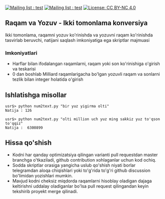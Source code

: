  [![Mailing list : test](http://img.shields.io/badge/Email-gray.svg?style=for-the-badge&logo=gmail)](mailto:cyberspyde@gmail.com) [![Mailing list : test](http://img.shields.io/badge/Telegram-blue.svg?style=for-the-badge&logo=telegram)](https://t.me/cyberspyde_admin) [![License: CC BY-NC 4.0](https://img.shields.io/badge/LICENSE-mit-grey.svg?style=for-the-badge)](https://github.com/cyberspyde/raqam-va-yozuv/blob/main/LICENSE)

## Raqam va Yozuv - Ikki tomonlama konversiya

Ikki tomonlama, raqamni yozuv ko'rinishda va yozuvni raqam ko'rinishda tasvirlab beruvchi, natijani saqlash imkoniyatiga ega skriptlar majmuasi

### Imkoniyatlari

- Harflar bilan ifodalangan raqamlarni, raqam yoki son ko'rinishiga o'girish va teskarisi
- 0 dan boshlab Milliard raqamlarigacha bo'lgan yozuvli raqam va sonlarni tezlik bilan integer holatida o'girish



## Ishlatishga misollar

```
usr$> python num2text.py "bir yuz yigirma olti"
Natija : 126

usr$> python num2text.py "olti million uch yuz ming sakkiz yuz to'qson to'qqiz"
Natija :  6300899
```


## Hissa qo'shish

- Kodni har qanday optimizatsiya qilingan varianti pull requestdan master branchga o'tkaziladi, github contribution xohlaganlar uchun kod ochiq.
- Sodda skriptlar orasiga yangicha uslub qo'shish niyati borlar telegramdan aloqa chiqishlari yoki to'g'rida to'g'ri github discussion bo'limidan yozishlari mumkin.
- Mavjud kodni cheksiz miqdorda raqamlarni hisoblay oladigan dajaga keltirishni uddalay oladiganlar bo'lsa pull request qilingandan keyin tekshirib proyekt merge qilinadi.
